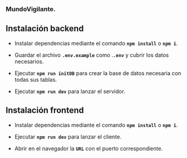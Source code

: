 ### MundoVigilante.

## Instalación backend

-   Instalar dependencias mediante el comando **`npm install`** o **`npm i`**.

-   Guardar el archivo **`.env.example`** como .**`.env`** y cubrir los datos necesarios.

-   Ejecutar **`npm run initDB`** para crear la base de datos necesaria con todas sus tablas.

-   Ejecutar **`npm run dev`** para lanzar el servidor.

## Instalación frontend

-   Instalar dependencias mediante el comando **`npm install`** o **`npm i`**.

-   Ejecutar **`npm run dev`** para lanzar el cliente.

-   Abrir en el navegador la **`URL`** con el puerto correspondiente.
